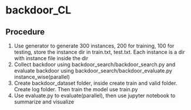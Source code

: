 # backdoor_CL

## Procedure
1. Use generator to generate 300 instances, 200 for training, 100 for testing, store the instance dir in train.txt, test.txt. Each instance is a dir with instance file inside the dir
2. Collect backdoor using backdoor_search/backdoor_search.py and evaluate backdoor using backdoor_search/backdoor_evaluate.py instance_wise(parallel)
3. Create backdoor_dataset folder, inside create train and valid folder. Create log folder. Then train the model use train.py
4. Use evaluate.py to evaluate(parallel), then use jupyter notebook to summarize and visualize